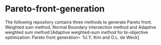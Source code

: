 # Pareto-front-generation
The following repository contains three methods to generate Pareto front. Weighted sum method, Normal Boundary intersection method and Adaptive weighted sum method [Adaptive weighted-sum method for bi-objective optimization: Pareto front generation⋆ %I.Y. Kim and O.L. de Weck]
